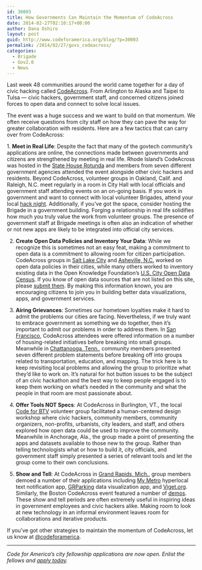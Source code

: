 ```yaml
---
id: 30003
title: How Governments Can Maintain the Momentum of CodeAcross
date: 2014-02-27T02:10:17+00:00
author: Dana Oshiro
layout: post
guid: http://www.codeforamerica.org/blog/?p=30003
permalink: /2014/02/27/govs_codeacross/
categories:
  - Brigade
  - Gov2.0
  - News
---
```

Last week 48 communities around the world came together for a day of civic hacking called [CodeAcross](http://www.codeforamerica.org/events/codeacross-2014/). From Arlington to Alaska and Taipei to Tulsa — civic hackers, government staff, and concerned citizens joined forces to open data and connect to solve local issues. 

The event was a huge success and we want to build on that momentum. We often receive questions from city staff on how they can pave the way for greater collaboration with residents. Here are a few tactics that can carry over from CodeAcross:

<img alt="" src="http://www.codeforamerica.org/blog/wp-content/uploads/2014/02/rhodeisland_2.jpg" align="right" />1. **Meet in Real Life**: Despite the fact that many of the govtech community&#8217;s applications are online, the connections made between governments and citizens are strengthened by meeting in real life. Rhode Island&#8217;s CodeAcross was hosted in the [State House Rotunda](http://www.meetup.com/Rhode-Island-Code-for-America-Brigade/) and members from seven different government agencies attended the event alongside other civic hackers and residents. Beyond CodeAcross, volunteer groups in Oakland, Calif. and Raleigh, N.C. meet regularly in a room in City Hall with local officials and government staff attending events on an on-going basis. If you work in government and want to connect with local volunteer Brigades, attend your local [hack night](http://brigade.codeforamerica.org/). Additionally, if you&#8217;ve got the space, consider hosting the Brigade in a government building. Forging a relationship in real life solidifies how much you truly value the work from volunteer groups. The presence of government staff at Brigade meetings is often also an indication of whether or not new apps are likely to be integrated into official city services.

2. **Create Open Data Policies and Inventory Your Data**: While we recognize this is sometimes not an easy feat, making a commitment to open data is a commitment to allowing room for citizen participation. CodeAcross groups in [Salt Lake City](http://opensaltlake.org/) and [Asheville, N.C.](http://codeforasheville.org/) worked on open data policies in their cities, while many others worked to inventory existing data in the Open Knowledge Foundation&#8217;s [U.S. City Open Data Census](http://us-city.census.okfn.org/). If you know of open data sources that are not listed on this site, please [submit them](http://us-city.census.okfn.org/submit/). By making this information known, you are encouraging citizens to join you in building better data visualizations, apps, and government services.

3. **Airing Grievances**: Sometimes our hometown loyalties make it hard to admit the problems our cities are facing. Nevertheless, if we truly want to embrace government as something we do together, then it&#8217;s important to admit our problems in order to address them. In [San Francisco](http://www.meetup.com/Code-for-San-Francisco-Civic-Hack-Night/), CodeAcross attendees were offered information on a number of housing-related initiatives before breaking into small groups. Meanwhile in [Chattanooga, Tenn.](http://www.meetup.com/cfabrigade/Chattanooga-TN/), community members presented seven different problem statements before breaking off into groups related to transportation, education, and mapping. The trick here is to keep revisiting local problems and allowing the group to prioritize what they&#8217;d like to work on. It&#8217;s natural for hot button issues to be the subject of an civic hackathon and the best way to keep people engaged is to keep them working on what&#8217;s needed in the community and what the people in that room are most passionate about.

4. **Offer Tools NOT Specs**: At CodeAcross in Burlington, VT., the local [Code for BTV](http://codeforbtv.org/) volunteer group facilitated a human-centered design workshop where civic hackers, community members, community organizers, non-profits, urbanists, city leaders, and staff, and others explored how open data could be used to improve the community. Meanwhile in Anchorage, Ala., the group made a point of presenting the apps and datasets available to those new to the group. Rather than telling technologists what or how to build it, city officials, and government staff simply presented a series of relevant tools and let the group come to their own conclusions.

5. **Show and Tell**: At CodeAcross in [Grand Rapids, Mich.](http://friendlycode.org/), group members demoed a number of their applications including [My Metro](http://github.com/friendlycode/mymetro) hyperlocal text notification app, [GRParking](https://github.com/friendlycode/grparking") data visualization app, and [Viget.org](http://viget.org/). Similarly, the Boston CodeAcross event featured a number of [demos](https://docs.google.com/a/codeforamerica.org/document/d/1OktmTOjT4ohO0y5ZV7laNJO9IJ7VYfQIGC8rA9nwt4c/edit). These show and tell periods are often extremely useful in inspiring ideas in government employees and civic hackers alike. Making room to look at new technology in an informal environment leaves room for collaborations and iterative products.

If you&#8217;ve got other strategies to maintain the momentum of CodeAcross, let us know at [@codeforamerica](http://twitter.com/codeforamerica).

* * *

_Code for America&#8217;s city fellowship applications are now open. Enlist the fellows and [apply today](http://codeforamerica.org/cities/fellowship-apply/)._</p>